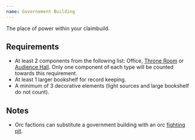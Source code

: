```yaml
---
name: Governement Building
---
```


The place of power within your claimbuild.

## Requirements
- At least 2 components from the following list: Office, [Throne Room](/docs/_militaryClaimbuildComponents/throneRoom.md) or [Audience Hall](/docs/_militaryClaimbuildComponents/audienceHall.md). Only one component of each type will be counted towards this requirement.
- At least 1 larger bookshelf for record keeping.
- A minimum of 3 decorative elements (light sources and large bookshelf do not count).

## Notes
- Orc factions can substitute a government building with an orc [fighting pit](/docs/_residentialClaimbuildComponents/fightingPits.md).
